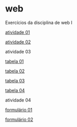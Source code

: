 # web
 Exercícios da disciplina de web I

<p>
    <a href= "https://jeanclaudi.github.io/web/atividade01/curriculo.html">
    atividade 01</a>
</p>
<p>
    <a href= "https://jeanclaudi.github.io/web/atividade02/">
    atividade 02</a>
</p>
 atividade 03
<p>
    <a href= "https://jeanclaudi.github.io/web/atividade03/tabela01.html">
    tabela 01</a>
</p>
<p>
    <a href= "https://jeanclaudi.github.io/web/atividade03/tabela02.html">
    tabela 02</a>
</p>
<p>
    <a href= "https://jeanclaudi.github.io/web/atividade03/tabela03.html">
    tabela 03</a>
</p>
<p>
    <a href= "https://jeanclaudi.github.io/web/atividade03/tabela04.html">
    tabela 04</a>
</p>
<p>
    atividade 04
</p>
<p>
    <a href= "https://jeanclaudi.github.io/web/atividade04/form01.html">
    formulário 01</a>
</p>
<p>
    <a href= "https://jeanclaudi.github.io/web/atividade04/form02.html">
    formulário 02</a>
</p>
<p>
    <a href= "https://jeanclaudi.github.io/web/
    atividade05/">
</p>



